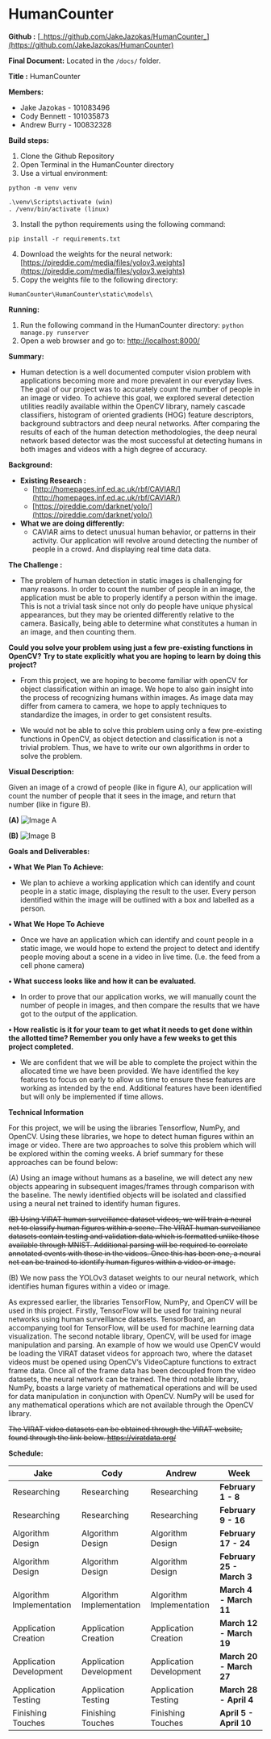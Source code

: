 # HumanCounter

**Github :** [_https://github.com/JakeJazokas/HumanCounter_](https://github.com/JakeJazokas/HumanCounter)

**Final Document:** Located in the ```/docs/``` folder.

**Title :** HumanCounter

**Members:**

- Jake Jazokas - 101083496
- Cody Bennett - 101035873
- Andrew Burry - 100832328

**Build steps:**
1) Clone the Github Repository
2) Open Terminal in the HumanCounter directory
3) Use a virtual environment:
```
python -m venv venv
```
```
.\venv\Scripts\activate (win)
. /venv/bin/activate (linux)
```
3) Install the python requirements using the following command: 
```
pip install -r requirements.txt
```
4) Download the weights for the neural network: [https://pjreddie.com/media/files/yolov3.weights](https://pjreddie.com/media/files/yolov3.weights)
5) Copy the weights file to the following directory: 
```
HumanCounter\HumanCounter\static\models\
```

**Running:**

1) Run the following command in the HumanCounter directory: ```python manage.py runserver```
2) Open a web browser and go to: [http://localhost:8000/](http://localhost:8000/)

**Summary:**

- Human detection is a well documented computer vision problem with applications becoming more and more prevalent in our everyday lives. The goal of our project was to accurately count the number of people in an image or video. To achieve this goal, we explored several detection utilities readily available within the OpenCV library, namely cascade classifiers, histogram of oriented gradients (HOG) feature descriptors, background subtractors and deep neural networks. After comparing the results of each of the human detection methodologies, the deep neural network based detector was the most successful at detecting humans in both images and videos with a high degree of accuracy.

**Background:**

- **Existing Research :**
  - [http://homepages.inf.ed.ac.uk/rbf/CAVIAR/](http://homepages.inf.ed.ac.uk/rbf/CAVIAR/)
  - [https://pjreddie.com/darknet/yolo/](https://pjreddie.com/darknet/yolo/)
- **What we are doing differently:**
  - CAVIAR aims to detect unusual human behavior, or patterns in their activity. Our application will revolve around detecting the number of people in a crowd. And displaying real time data data.

**The Challenge :**

- The problem of human detection in static images is challenging for many reasons. In order to count the number of people in an image, the application must be able to properly identify a person within the image. This is not a trivial task since not only do people have unique physical appearances, but they may be oriented differently relative to the camera. Basically, being able to determine what constitutes a human in an image, and then counting them.

**Could you solve your problem using just a few pre-existing functions in OpenCV?**
**Try to state explicitly what you are hoping to learn by doing this project?**

- From this project, we are hoping to become familiar with openCV for object classification within an image. We hope to also gain insight into the process of recognizing humans within images. As image data may differ from camera to camera, we hope to apply techniques to standardize the images, in order to get consistent results.

- We would not be able to solve this problem using only a few pre-existing functions in OpenCV, as object detection and classification is not a trivial problem.
Thus, we have to write our own algorithms in order to solve the problem.

**Visual Description:**

Given an image of a crowd of people (like in figure A), our application will count the number of people that it sees in the image, and return that number (like in figure B).

**(A)** 
![Image A](https://media.discordapp.net/attachments/672452802630516747/701094632058257468/people_close.png)

**(B)** 
![Image B](https://media.discordapp.net/attachments/672452802630516747/701094658167537674/counted_people_close.png)

**Goals and Deliverables:**

**• What We Plan To Achieve:**

- We plan to achieve a working application which can identify and count people in a static image, displaying the result to the user. Every person identified within the image will be outlined with a box and labelled as a person.

**• What We Hope To Achieve**

- Once we have an application which can identify and count people in a static image, we would hope to extend the project to detect and identify people moving about a scene in a video in live time. (I.e. the feed from a cell phone camera)

**• What success looks like and how it can be evaluated.**

- In order to prove that our application works, we will manually count the number of people in images, and then compare the results that we have got to the output of the application.

**• How realistic is it for your team to get what it needs to get done within the allotted time? Remember you only have a few weeks to get this project completed.**

- We are confident that we will be able to complete the project within the allocated time we have been provided. We have identified the key features to focus on early to allow us time to ensure these features are working as intended by the end. Additional features have been identified but will only be implemented if time allows.

**Technical Information**

For this project, we will be using the libraries Tensorflow, NumPy, and OpenCV. Using these libraries, we hope to detect human figures within an image or video. There are two approaches to solve this problem which will be explored within the coming weeks. A brief summary for these approaches can be found below:

(A) Using an image without humans as a baseline, we will detect any new objects appearing in subsequent images/frames through comparison with the baseline. The newly identified objects will be isolated and classified using a neural net trained to identify human figures.

~~(B) Using VIRAT human surveillance dataset videos, we will train a neural net to classify human figures within a scene. The VIRAT human surveillance datasets contain testing and validation data which is formatted unlike those available through MNIST. Additional parsing will be required to correlate annotated events with those in the videos. Once this has been one, a neural net can be trained to identify human figures within a video or image.~~

(B) We now pass the YOLOv3 dataset weights to our neural network, which identifies human figures within a video or image.

As expressed earlier, the libraries TensorFlow, NumPy, and OpenCV will be used in this project. 
Firstly, TensorFlow will be used for training neural networks using human surveillance datasets. TensorBoard, an accompanying tool for TensorFlow, will be used for machine learning data visualization. The second notable library, OpenCV, will be used for image manipulation and parsing. An example of how we would use OpenCV would be loading the VIRAT dataset videos for approach two, where the dataset videos must be opened using OpenCV’s VideoCapture functions to extract frame data. Once all of the frame data has been decoupled from the video datasets, the neural network can be trained. The third notable library, NumPy, boasts a large variety of mathematical operations and will be used for data manipulation in conjunction with OpenCV. NumPy will be used for any mathematical operations which are not available through the OpenCV library.

~~The VIRAT video datasets can be obtained through the VIRAT website, found through the link below.
https://viratdata.org/~~


**Schedule:**

| **Jake** | **Cody** | **Andrew** | **Week** |
| --- | --- | --- | --- |
| Researching | Researching | Researching | **February 1 - 8** |
| Researching | Researching | Researching | **February 9 - 16** |
| Algorithm Design | Algorithm Design | Algorithm Design | **February 17 - 24** |
| Algorithm Design | Algorithm Design | Algorithm Design | **February 25 - March 3** |
| Algorithm Implementation | Algorithm Implementation | Algorithm Implementation | **March 4 - March 11** |
| Application Creation | Application Creation | Application Creation | **March 12 - March 19** |
| Application Development | Application Development | Application Development | **March 20 - March 27** |
| Application Testing | Application Testing | Application Testing | **March 28 - April 4** |
| Finishing Touches | Finishing Touches | Finishing Touches | **April 5 - April 10** |